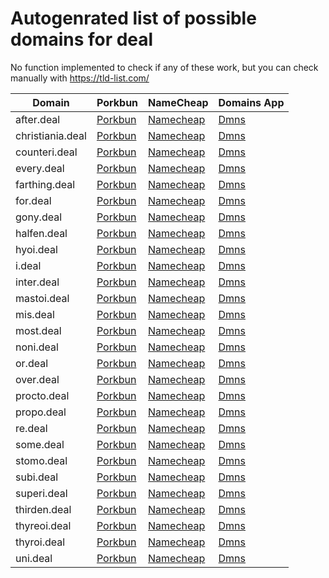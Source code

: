 # Autogenrated list of possible domains for deal

No function implemented to check if any of these work, but you can check manually with https://tld-list.com/

| Domain | Porkbun | NameCheap | Domains App |
|---|---|---|---|
| after.deal | [Porkbun](https://porkbun.com/checkout/search?prb=e814663da1&tlds=&idnLanguage=&search=search&q=after.deal) | [Namecheap](https://www.namecheap.com/domains/registration/results/?domain=after.deal) | [Dmns](https://dmns.app/domains?q=after.deal) |
| christiania.deal | [Porkbun](https://porkbun.com/checkout/search?prb=e814663da1&tlds=&idnLanguage=&search=search&q=christiania.deal) | [Namecheap](https://www.namecheap.com/domains/registration/results/?domain=christiania.deal) | [Dmns](https://dmns.app/domains?q=christiania.deal) |
| counteri.deal | [Porkbun](https://porkbun.com/checkout/search?prb=e814663da1&tlds=&idnLanguage=&search=search&q=counteri.deal) | [Namecheap](https://www.namecheap.com/domains/registration/results/?domain=counteri.deal) | [Dmns](https://dmns.app/domains?q=counteri.deal) |
| every.deal | [Porkbun](https://porkbun.com/checkout/search?prb=e814663da1&tlds=&idnLanguage=&search=search&q=every.deal) | [Namecheap](https://www.namecheap.com/domains/registration/results/?domain=every.deal) | [Dmns](https://dmns.app/domains?q=every.deal) |
| farthing.deal | [Porkbun](https://porkbun.com/checkout/search?prb=e814663da1&tlds=&idnLanguage=&search=search&q=farthing.deal) | [Namecheap](https://www.namecheap.com/domains/registration/results/?domain=farthing.deal) | [Dmns](https://dmns.app/domains?q=farthing.deal) |
| for.deal | [Porkbun](https://porkbun.com/checkout/search?prb=e814663da1&tlds=&idnLanguage=&search=search&q=for.deal) | [Namecheap](https://www.namecheap.com/domains/registration/results/?domain=for.deal) | [Dmns](https://dmns.app/domains?q=for.deal) |
| gony.deal | [Porkbun](https://porkbun.com/checkout/search?prb=e814663da1&tlds=&idnLanguage=&search=search&q=gony.deal) | [Namecheap](https://www.namecheap.com/domains/registration/results/?domain=gony.deal) | [Dmns](https://dmns.app/domains?q=gony.deal) |
| halfen.deal | [Porkbun](https://porkbun.com/checkout/search?prb=e814663da1&tlds=&idnLanguage=&search=search&q=halfen.deal) | [Namecheap](https://www.namecheap.com/domains/registration/results/?domain=halfen.deal) | [Dmns](https://dmns.app/domains?q=halfen.deal) |
| hyoi.deal | [Porkbun](https://porkbun.com/checkout/search?prb=e814663da1&tlds=&idnLanguage=&search=search&q=hyoi.deal) | [Namecheap](https://www.namecheap.com/domains/registration/results/?domain=hyoi.deal) | [Dmns](https://dmns.app/domains?q=hyoi.deal) |
| i.deal | [Porkbun](https://porkbun.com/checkout/search?prb=e814663da1&tlds=&idnLanguage=&search=search&q=i.deal) | [Namecheap](https://www.namecheap.com/domains/registration/results/?domain=i.deal) | [Dmns](https://dmns.app/domains?q=i.deal) |
| inter.deal | [Porkbun](https://porkbun.com/checkout/search?prb=e814663da1&tlds=&idnLanguage=&search=search&q=inter.deal) | [Namecheap](https://www.namecheap.com/domains/registration/results/?domain=inter.deal) | [Dmns](https://dmns.app/domains?q=inter.deal) |
| mastoi.deal | [Porkbun](https://porkbun.com/checkout/search?prb=e814663da1&tlds=&idnLanguage=&search=search&q=mastoi.deal) | [Namecheap](https://www.namecheap.com/domains/registration/results/?domain=mastoi.deal) | [Dmns](https://dmns.app/domains?q=mastoi.deal) |
| mis.deal | [Porkbun](https://porkbun.com/checkout/search?prb=e814663da1&tlds=&idnLanguage=&search=search&q=mis.deal) | [Namecheap](https://www.namecheap.com/domains/registration/results/?domain=mis.deal) | [Dmns](https://dmns.app/domains?q=mis.deal) |
| most.deal | [Porkbun](https://porkbun.com/checkout/search?prb=e814663da1&tlds=&idnLanguage=&search=search&q=most.deal) | [Namecheap](https://www.namecheap.com/domains/registration/results/?domain=most.deal) | [Dmns](https://dmns.app/domains?q=most.deal) |
| noni.deal | [Porkbun](https://porkbun.com/checkout/search?prb=e814663da1&tlds=&idnLanguage=&search=search&q=noni.deal) | [Namecheap](https://www.namecheap.com/domains/registration/results/?domain=noni.deal) | [Dmns](https://dmns.app/domains?q=noni.deal) |
| or.deal | [Porkbun](https://porkbun.com/checkout/search?prb=e814663da1&tlds=&idnLanguage=&search=search&q=or.deal) | [Namecheap](https://www.namecheap.com/domains/registration/results/?domain=or.deal) | [Dmns](https://dmns.app/domains?q=or.deal) |
| over.deal | [Porkbun](https://porkbun.com/checkout/search?prb=e814663da1&tlds=&idnLanguage=&search=search&q=over.deal) | [Namecheap](https://www.namecheap.com/domains/registration/results/?domain=over.deal) | [Dmns](https://dmns.app/domains?q=over.deal) |
| procto.deal | [Porkbun](https://porkbun.com/checkout/search?prb=e814663da1&tlds=&idnLanguage=&search=search&q=procto.deal) | [Namecheap](https://www.namecheap.com/domains/registration/results/?domain=procto.deal) | [Dmns](https://dmns.app/domains?q=procto.deal) |
| propo.deal | [Porkbun](https://porkbun.com/checkout/search?prb=e814663da1&tlds=&idnLanguage=&search=search&q=propo.deal) | [Namecheap](https://www.namecheap.com/domains/registration/results/?domain=propo.deal) | [Dmns](https://dmns.app/domains?q=propo.deal) |
| re.deal | [Porkbun](https://porkbun.com/checkout/search?prb=e814663da1&tlds=&idnLanguage=&search=search&q=re.deal) | [Namecheap](https://www.namecheap.com/domains/registration/results/?domain=re.deal) | [Dmns](https://dmns.app/domains?q=re.deal) |
| some.deal | [Porkbun](https://porkbun.com/checkout/search?prb=e814663da1&tlds=&idnLanguage=&search=search&q=some.deal) | [Namecheap](https://www.namecheap.com/domains/registration/results/?domain=some.deal) | [Dmns](https://dmns.app/domains?q=some.deal) |
| stomo.deal | [Porkbun](https://porkbun.com/checkout/search?prb=e814663da1&tlds=&idnLanguage=&search=search&q=stomo.deal) | [Namecheap](https://www.namecheap.com/domains/registration/results/?domain=stomo.deal) | [Dmns](https://dmns.app/domains?q=stomo.deal) |
| subi.deal | [Porkbun](https://porkbun.com/checkout/search?prb=e814663da1&tlds=&idnLanguage=&search=search&q=subi.deal) | [Namecheap](https://www.namecheap.com/domains/registration/results/?domain=subi.deal) | [Dmns](https://dmns.app/domains?q=subi.deal) |
| superi.deal | [Porkbun](https://porkbun.com/checkout/search?prb=e814663da1&tlds=&idnLanguage=&search=search&q=superi.deal) | [Namecheap](https://www.namecheap.com/domains/registration/results/?domain=superi.deal) | [Dmns](https://dmns.app/domains?q=superi.deal) |
| thirden.deal | [Porkbun](https://porkbun.com/checkout/search?prb=e814663da1&tlds=&idnLanguage=&search=search&q=thirden.deal) | [Namecheap](https://www.namecheap.com/domains/registration/results/?domain=thirden.deal) | [Dmns](https://dmns.app/domains?q=thirden.deal) |
| thyreoi.deal | [Porkbun](https://porkbun.com/checkout/search?prb=e814663da1&tlds=&idnLanguage=&search=search&q=thyreoi.deal) | [Namecheap](https://www.namecheap.com/domains/registration/results/?domain=thyreoi.deal) | [Dmns](https://dmns.app/domains?q=thyreoi.deal) |
| thyroi.deal | [Porkbun](https://porkbun.com/checkout/search?prb=e814663da1&tlds=&idnLanguage=&search=search&q=thyroi.deal) | [Namecheap](https://www.namecheap.com/domains/registration/results/?domain=thyroi.deal) | [Dmns](https://dmns.app/domains?q=thyroi.deal) |
| uni.deal | [Porkbun](https://porkbun.com/checkout/search?prb=e814663da1&tlds=&idnLanguage=&search=search&q=uni.deal) | [Namecheap](https://www.namecheap.com/domains/registration/results/?domain=uni.deal) | [Dmns](https://dmns.app/domains?q=uni.deal) |
